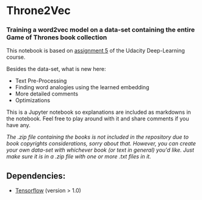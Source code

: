 # Throne2Vec
### Training a word2vec model on a data-set containing the entire Game of Thrones book collection

This notebook is based on [assignment 5](https://github.com/tensorflow/tensorflow/blob/master/tensorflow/examples/udacity/5_word2vec.ipynb) of the Udacity Deep-Learning course.


Besides the data-set, what is new here:
* Text Pre-Processing
* Finding word analogies using the learned embedding
* More detailed comments
* Optimizations

This is a Jupyter notebook so explanations are included as markdowns in the notebook. Feel free to play around with it and share comments if you have any.

*The .zip file containing the books is not included in the repository due to book copyrights considerations, sorry about that.
However, you can create your own data-set with whichever book (or text in general) you'd like. Just make sure it is in a .zip file with one or more .txt files in it.*

## Dependencies:
* [Tensorflow](https://www.tensorflow.org/install/) (version > 1.0)
